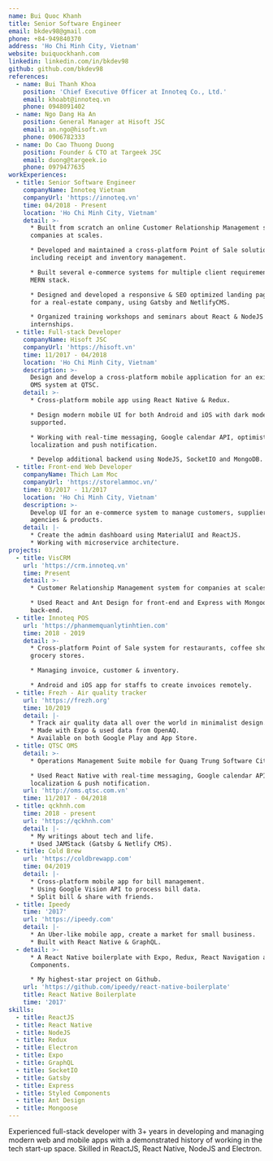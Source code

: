 ```yaml
---
name: Bui Quoc Khanh
title: Senior Software Engineer
email: bkdev98@gmail.com
phone: +84-949840370
address: 'Ho Chi Minh City, Vietnam'
website: buiquockhanh.com
linkedin: linkedin.com/in/bkdev98
github: github.com/bkdev98
references:
  - name: Bui Thanh Khoa
    position: 'Chief Executive Officer at Innoteq Co., Ltd.'
    email: khoabt@innoteq.vn
    phone: 0948091402
  - name: Ngo Dang Ha An
    position: General Manager at Hisoft JSC
    email: an.ngo@hisoft.vn
    phone: 0906782333
  - name: Do Cao Thuong Duong
    position: Founder & CTO at Targeek JSC
    email: duong@targeek.io
    phone: 0979477635
workExperiences:
  - title: Senior Software Engineer
    companyName: Innoteq Vietnam
    companyUrl: 'https://innoteq.vn'
    time: 04/2018 - Present
    location: 'Ho Chi Minh City, Vietnam'
    detail: >-
      * Built from scratch an online Customer Relationship Management system for
      companies at scales.

      * Developed and maintained a cross-platform Point of Sale solution,
      including receipt and inventory management.

      * Built several e-commerce systems for multiple client requirements using
      MERN stack.

      * Designed and developed a responsive & SEO optimized landing page system
      for a real-estate company, using Gatsby and NetlifyCMS.

      * Organized training workshops and seminars about React & NodeJS for
      internships.
  - title: Full-stack Developer
    companyName: Hisoft JSC
    companyUrl: 'https://hisoft.vn'
    time: 11/2017 - 04/2018
    location: 'Ho Chi Minh City, Vietnam'
    description: >-
      Design and develop a cross-platform mobile application for an existence
      OMS system at QTSC.
    detail: >-
      * Cross-platform mobile app using React Native & Redux.

      * Design modern mobile UI for both Android and iOS with dark mode
      supported.

      * Working with real-time messaging, Google calendar API, optimistic UI,
      localization and push notification.

      * Develop additional backend using NodeJS, SocketIO and MongoDB.
  - title: Front-end Web Developer
    companyName: Thich Lam Moc
    companyUrl: 'https://storelammoc.vn/'
    time: 03/2017 - 11/2017
    location: 'Ho Chi Minh City, Vietnam'
    description: >-
      Develop UI for an e-commerce system to manage customers, suppliers,
      agencies & products.
    detail: |-
      * Create the admin dashboard using MaterialUI and ReactJS.
      * Working with microservice architecture.
projects:
  - title: VisCRM
    url: 'https://crm.innoteq.vn'
    time: Present
    detail: >-
      * Customer Relationship Management system for companies at scales.

      * Used React and Ant Design for front-end and Express with Mongoose for
      back-end.
  - title: Innoteq POS
    url: 'https://phanmemquanlytinhtien.com'
    time: 2018 - 2019
    detail: >-
      * Cross-platform Point of Sale system for restaurants, coffee shops and
      grocery stores.

      * Managing invoice, customer & inventory.

      * Android and iOS app for staffs to create invoices remotely.
  - title: Frezh - Air quality tracker
    url: 'https://frezh.org'
    time: 10/2019
    detail: |-
      * Track air quality data all over the world in minimalist design.
      * Made with Expo & used data from OpenAQ.
      * Available on both Google Play and App Store.
  - title: QTSC OMS
    detail: >-
      * Operations Management Suite mobile for Quang Trung Software City.

      * Used React Native with real-time messaging, Google calendar API,
      localization & push notification.
    url: 'http://oms.qtsc.com.vn'
    time: 11/2017 - 04/2018
  - title: qckhnh.com
    time: 2018 - present
    url: 'https://qckhnh.com'
    detail: |-
      * My writings about tech and life.
      * Used JAMStack (Gatsby & Netlify CMS).
  - title: Cold Brew
    url: 'https://coldbrewapp.com'
    time: 04/2019
    detail: |-
      * Cross-platform mobile app for bill management.
      * Using Google Vision API to process bill data.
      * Split bill & share with friends.
  - title: Ipeedy
    time: '2017'
    url: 'https://ipeedy.com'
    detail: |-
      * An Uber-like mobile app, create a market for small business.
      * Built with React Native & GraphQL.
  - detail: >-
      * A React Native boilerplate with Expo, Redux, React Navigation and Styled
      Components.

      * My highest-star project on Github.
    url: 'https://github.com/ipeedy/react-native-boilerplate'
    title: React Native Boilerplate
    time: '2017'
skills:
  - title: ReactJS
  - title: React Native
  - title: NodeJS
  - title: Redux
  - title: Electron
  - title: Expo
  - title: GraphQL
  - title: SocketIO
  - title: Gatsby
  - title: Express
  - title: Styled Components
  - title: Ant Design
  - title: Mongoose
---
```

Experienced full-stack developer with 3+ years in developing and managing modern web and mobile apps with a demonstrated history of working in the tech start-up space. Skilled in ReactJS, React Native, NodeJS and Electron.